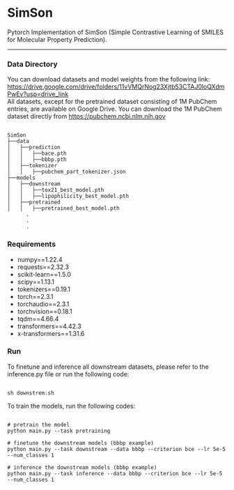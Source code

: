 # SimSon

Pytorch Implementation of SimSon (Simple Contrastive Learning of SMILES for Molecular Property Prediction).

----------------
### Data Directory
You can download datasets and model weights from the following link: https://drive.google.com/drive/folders/11vVMQrNog23Xjtb53CTAJ0loQXdmPwEv?usp=drive_link  
All datasets, except for the pretrained dataset consisting of 1M PubChem entries, are available on Google Drive.
You can download the 1M PubChem dataset directly from https://pubchem.ncbi.nlm.nih.gov
<pre><code>
SimSon
├──data
│   ├──prediction
│   │   ├──bace.pth
│   │   ├──bbbp.pth
│   ├──tokenizer
│   │   ├──pubchem_part_tokenizer.json
├──models
│   ├──downstream
│   │   ├──tox21_best_model.pth
│   │   ├──lipophilicity_best_model.pth
│   ├──pretrained
│   │   ├──pretrained_best_model.pth
      .
      .
      .
</code></pre>

### Requirements
* numpy==1.22.4
* requests==2.32.3
* scikit-learn==1.5.0
* scipy==1.13.1
* tokenizers==0.19.1
* torch==2.3.1
* torchaudio==2.3.1
* torchvision==0.18.1
* tqdm==4.66.4
* transformers==4.42.3
* x-transformers==1.31.6

### Run
To finetune and inference all downstream datasets, please refer to the inference.py file or run the following code:
<pre><code>
sh downstrem.sh
</code></pre>

To train the models, run the following codes:
<pre><code>
# pretrain the model
python main.py --task pretraining

# finetune the downstream models (bbbp example)
python main.py --task downstream --data bbbp --criterion bce --lr 5e-5 --num_classes 1

# inference the downstream models (bbbp example)
python main.py --task inference --data bbbp --criterion bce --lr 5e-5 --num_classes 1
</code></pre>




